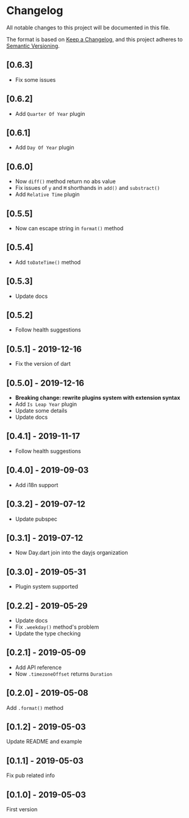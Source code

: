 # Changelog

All notable changes to this project will be documented in this file.

The format is based on [Keep a Changelog](https://keepachangelog.com/en/1.0.0/),
and this project adheres to [Semantic Versioning](https://semver.org/spec/v2.0.0.html).

## [0.6.3]

- Fix some issues

## [0.6.2]

- Add `Quarter Of Year` plugin

## [0.6.1]

- Add `Day Of Year` plugin

## [0.6.0]

- Now `diff()` method return no abs value
- Fix issues of `y` and `M` shorthands in `add()` and `substract()`
- Add `Relative Time` plugin

## [0.5.5]

- Now can escape string in `format()` method

## [0.5.4]

- Add `toDateTime()` method

## [0.5.3]

- Update docs

## [0.5.2]

- Follow health suggestions

## [0.5.1] - 2019-12-16

- Fix the version of dart

## [0.5.0] - 2019-12-16

- **Breaking change: rewrite plugins system with extension syntax**
- Add `Is Leap Year` plugin
- Update some details
- Update docs

## [0.4.1] - 2019-11-17

- Follow health suggestions

## [0.4.0] - 2019-09-03

- Add i18n support

## [0.3.2] - 2019-07-12

- Update pubspec

## [0.3.1] - 2019-07-12

- Now Day.dart join into the dayjs organization

## [0.3.0] - 2019-05-31

- Plugin system supported

## [0.2.2] - 2019-05-29

- Update docs
- Fix `.weekday()` method's problem
- Update the type checking

## [0.2.1] - 2019-05-09

- Add API reference
- Now `.timezoneOffset` returns `Duration`

## [0.2.0] - 2019-05-08

Add `.format()` method

## [0.1.2] - 2019-05-03

Update README and example

## [0.1.1] - 2019-05-03

Fix pub related info

## [0.1.0] - 2019-05-03

First version
